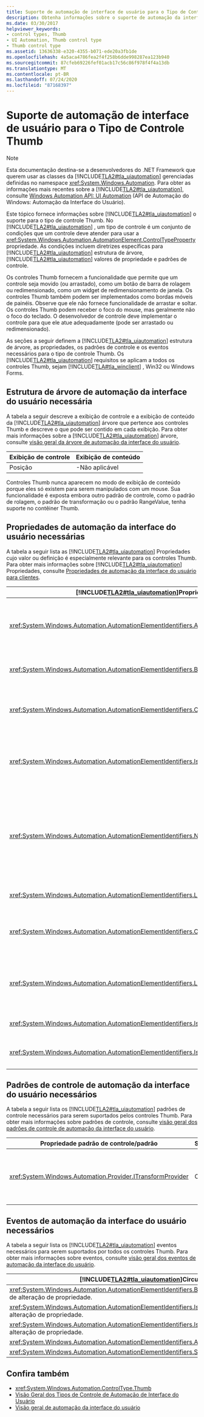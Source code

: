 ```yaml
---
title: Suporte de automação de interface de usuário para o Tipo de Controle Thumb
description: Obtenha informações sobre o suporte de automação da interface do usuário para o tipo de controle Thumb. Aprenda a estrutura de árvore, as propriedades, os padrões de controle e os eventos necessários.
ms.date: 03/30/2017
helpviewer_keywords:
- control types, Thumb
- UI Automation, Thumb control type
- Thumb control type
ms.assetid: 13636338-e320-4355-b071-ede20a3fb1de
ms.openlocfilehash: 4a5aca4786fea2f4f258b6dde998287ea123b940
ms.sourcegitcommit: 87cfeb69226fef01acb17c56c86f978f4f4a13db
ms.translationtype: MT
ms.contentlocale: pt-BR
ms.lasthandoff: 07/24/2020
ms.locfileid: "87168397"
---
```

# <a name="ui-automation-support-for-the-thumb-control-type"></a>Suporte de automação de interface de usuário para o Tipo de Controle Thumb
> [!NOTE]
> Esta documentação destina-se a desenvolvedores do .NET Framework que querem usar as classes da [!INCLUDE[TLA2#tla_uiautomation](../../../includes/tla2sharptla-uiautomation-md.md)] gerenciadas definidas no namespace <xref:System.Windows.Automation>. Para obter as informações mais recentes sobre a [!INCLUDE[TLA2#tla_uiautomation](../../../includes/tla2sharptla-uiautomation-md.md)], consulte [Windows Automation API: UI Automation](/windows/win32/winauto/entry-uiauto-win32) (API de Automação do Windows: Automação da Interface do Usuário).  
  
 Este tópico fornece informações sobre [!INCLUDE[TLA2#tla_uiautomation](../../../includes/tla2sharptla-uiautomation-md.md)] o suporte para o tipo de controle Thumb. No [!INCLUDE[TLA2#tla_uiautomation](../../../includes/tla2sharptla-uiautomation-md.md)] , um tipo de controle é um conjunto de condições que um controle deve atender para usar a <xref:System.Windows.Automation.AutomationElement.ControlTypeProperty> propriedade. As condições incluem diretrizes específicas para [!INCLUDE[TLA2#tla_uiautomation](../../../includes/tla2sharptla-uiautomation-md.md)] estrutura de árvore, [!INCLUDE[TLA2#tla_uiautomation](../../../includes/tla2sharptla-uiautomation-md.md)] valores de propriedade e padrões de controle.  
  
 Os controles Thumb fornecem a funcionalidade que permite que um controle seja movido (ou arrastado), como um botão de barra de rolagem ou redimensionado, como um widget de redimensionamento de janela. Os controles Thumb também podem ser implementados como bordas móveis de painéis. Observe que ele não fornece funcionalidade de arrastar e soltar. Os controles Thumb podem receber o foco do mouse, mas geralmente não o foco do teclado. O desenvolvedor de controle deve implementar o controle para que ele atue adequadamente (pode ser arrastado ou redimensionado).  
  
 As seções a seguir definem a [!INCLUDE[TLA2#tla_uiautomation](../../../includes/tla2sharptla-uiautomation-md.md)] estrutura de árvore, as propriedades, os padrões de controle e os eventos necessários para o tipo de controle Thumb. Os [!INCLUDE[TLA2#tla_uiautomation](../../../includes/tla2sharptla-uiautomation-md.md)] requisitos se aplicam a todos os controles Thumb, sejam [!INCLUDE[TLA#tla_winclient](../../../includes/tlasharptla-winclient-md.md)] , Win32 ou Windows Forms.  
  
<a name="Required_UI_Automation_Tree_Structure"></a>
## <a name="required-ui-automation-tree-structure"></a>Estrutura de árvore de automação da interface do usuário necessária  
 A tabela a seguir descreve a exibição de controle e a exibição de conteúdo da [!INCLUDE[TLA2#tla_uiautomation](../../../includes/tla2sharptla-uiautomation-md.md)] árvore que pertence aos controles Thumb e descreve o que pode ser contido em cada exibição. Para obter mais informações sobre a [!INCLUDE[TLA2#tla_uiautomation](../../../includes/tla2sharptla-uiautomation-md.md)] árvore, consulte [visão geral da árvore de automação da interface do usuário](ui-automation-tree-overview.md).  
  
|Exibição de controle|Exibição de conteúdo|  
|------------------|------------------|  
|Posição|-Não aplicável|  
  
 Controles Thumb nunca aparecem no modo de exibição de conteúdo porque eles só existem para serem manipulados com um mouse. Sua funcionalidade é exposta embora outro padrão de controle, como o padrão de rolagem, o padrão de transformação ou o padrão RangeValue, tenha suporte no contêiner Thumb.  
  
<a name="Required_UI_Automation_Properties"></a>
## <a name="required-ui-automation-properties"></a>Propriedades de automação da interface do usuário necessárias  
 A tabela a seguir lista as [!INCLUDE[TLA2#tla_uiautomation](../../../includes/tla2sharptla-uiautomation-md.md)] Propriedades cujo valor ou definição é especialmente relevante para os controles Thumb. Para obter mais informações sobre [!INCLUDE[TLA2#tla_uiautomation](../../../includes/tla2sharptla-uiautomation-md.md)] Propriedades, consulte [Propriedades de automação da interface do usuário para clientes](ui-automation-properties-for-clients.md).  
  
|[!INCLUDE[TLA2#tla_uiautomation](../../../includes/tla2sharptla-uiautomation-md.md)]Propriedade|Valor|Anotações|  
|------------------------------------------------------------------------------------|-----------|-----------|  
|<xref:System.Windows.Automation.AutomationElementIdentifiers.AutomationIdProperty>|Consulte observações.|O valor dessa propriedade precisa ser exclusivo em todos os controles em um aplicativo.|  
|<xref:System.Windows.Automation.AutomationElementIdentifiers.BoundingRectangleProperty>|Consulte observações.|O retângulo mais externo que contém o controle inteiro.|  
|<xref:System.Windows.Automation.AutomationElementIdentifiers.ClickablePointProperty>|Consulte observações.|Qualquer ponto dentro da área visível do cliente do controle Thumb.|  
|<xref:System.Windows.Automation.AutomationElementIdentifiers.IsKeyboardFocusableProperty>|Consulte observações.|Se o controle puder receber o foco do teclado, ele deverá dar suporte a essa propriedade.|  
|<xref:System.Windows.Automation.AutomationElementIdentifiers.NameProperty>|`Null`|O controle Thumb não está disponível na exibição de conteúdo da árvore de automação da interface do usuário para que ele não precise de um nome.|  
|<xref:System.Windows.Automation.AutomationElementIdentifiers.LabeledByProperty>|`Null`|Controles Thumb nunca têm um rótulo.|  
|<xref:System.Windows.Automation.AutomationElementIdentifiers.ControlTypeProperty>|Posição|Esse valor é o mesmo para todas as estruturas de interface do usuário.|  
|<xref:System.Windows.Automation.AutomationElementIdentifiers.LocalizedControlTypeProperty>|comum|Cadeia de caracteres localizada correspondente ao tipo de controle Thumb.|  
|<xref:System.Windows.Automation.AutomationElementIdentifiers.IsContentElementProperty>|Falso|O controle Thumb nunca é conteúdo.|  
|<xref:System.Windows.Automation.AutomationElementIdentifiers.IsControlElementProperty>|Verdadeiro|O controle Thumb sempre deve ser um controle.|  
  
<a name="Required_UI_Automation_Control_Patterns"></a>
## <a name="required-ui-automation-control-patterns"></a>Padrões de controle de automação da interface do usuário necessários  
 A tabela a seguir lista os [!INCLUDE[TLA2#tla_uiautomation](../../../includes/tla2sharptla-uiautomation-md.md)] padrões de controle necessários para serem suportados pelos controles Thumb. Para obter mais informações sobre padrões de controle, consulte [visão geral dos padrões de controle de automação da interface do usuário](ui-automation-control-patterns-overview.md).  
  
|Propriedade padrão de controle/padrão|Suporte/valor|Anotações|  
|---------------------------------------|--------------------|-----------|  
|<xref:System.Windows.Automation.Provider.ITransformProvider>|Obrigatório|Permite que o controle Thumb seja movido na tela.|  
  
<a name="Required_UI_Automation_Events"></a>
## <a name="required-ui-automation-events"></a>Eventos de automação da interface do usuário necessários  
 A tabela a seguir lista os [!INCLUDE[TLA2#tla_uiautomation](../../../includes/tla2sharptla-uiautomation-md.md)] eventos necessários para serem suportados por todos os controles Thumb. Para obter mais informações sobre eventos, consulte [visão geral dos eventos de automação da interface do usuário](ui-automation-events-overview.md).  
  
|[!INCLUDE[TLA2#tla_uiautomation](../../../includes/tla2sharptla-uiautomation-md.md)]Circunstância|Suporte|Anotações|  
|---------------------------------------------------------------------------------|-------------|-----------|  
|<xref:System.Windows.Automation.AutomationElementIdentifiers.BoundingRectangleProperty>evento de alteração de propriedade.|Obrigatório|Nenhum|  
|<xref:System.Windows.Automation.AutomationElementIdentifiers.IsOffscreenProperty>evento de alteração de propriedade.|Obrigatório|Nenhum|  
|<xref:System.Windows.Automation.AutomationElementIdentifiers.IsEnabledProperty>evento de alteração de propriedade.|Obrigatório|Nenhum|  
|<xref:System.Windows.Automation.AutomationElementIdentifiers.AutomationFocusChangedEvent>|Obrigatório|Nenhum|  
|<xref:System.Windows.Automation.AutomationElementIdentifiers.StructureChangedEvent>|Obrigatório|Nenhum|  
  
## <a name="see-also"></a>Confira também

- <xref:System.Windows.Automation.ControlType.Thumb>
- [Visão Geral dos Tipos de Controle de Automação de Interface do Usuário](ui-automation-control-types-overview.md)
- [Visão geral de automação da interface do usuário](ui-automation-overview.md)
